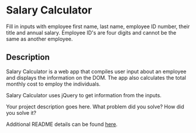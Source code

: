 # Salary Calculator

Fill in inputs with employee first name, last name, employee ID number, their title and annual salary. Employee ID's are four digits and cannot be the same as another employee.

## Description

Salary Calculator is a web app that compiles user input about an employee and displays the information on the DOM. The app also calculates the total monthly cost to employ the individuals.

Salary Calculator uses jQuery to get information from the inputs.

Your project description goes here. What problem did you solve? How did you solve it?

Additional README details can be found [here](https://github.com/PrimeAcademy/readme-template/blob/master/README.md).
